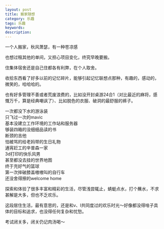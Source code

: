 ```yaml
---
layout: post
title: 搬家随想
category: 乐趣
tags: 乐趣
keywords: 
description: 
---
```




一个人搬家，秋风萧瑟，有一种苍凉感

也想过租其他的单间，又担心项目变化，终究早晚要搬。

住集体宿舍还是自己住都各有利弊，在个人取舍。

收拾东西看了好多以前的记忆碎片，能够引起记忆联想点那种，有趣的，感动的，微笑的，哈哈哈的。

也有好多管理不善或者荒废浪费的，比如没开封桌游24合1（对比最近的麻将，感慨万千，算是经典嘲讽了）、比如脱色的衣服、破洞的最舒服的裤子。

一次都没下水的游泳装  
只飞过一次的mavic  
基本没建立工作环境的工作站和服务器  
够装四箱的没细细品读的书  
断颈的吉他  
怕被骂的给老妈带的生日礼物  
通宵赶工的辛普森一家  
3d打印的快乐风男  
甚至都没去挂的世界地图  
终于充好气的篮球  
第一次摔破膝盖嗷嗷叫的自行车  
还没舍得擦的welcome home  


探索和体验了很多丰富和精彩的生活，尽管浅尝辄止，蜻蜓点水，打个蘸水，不求甚解是大多，但也不乏欢乐。  

这段居住生活，最有意思的，还是和v、l共同度过的欢乐时光～好像都没得啥子具体的目标和追求，也没得任何复杂和忧愁。  

考试闭关多，闭关仍记肉汤喝～  


